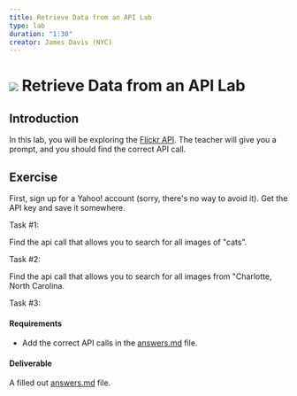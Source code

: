 ```yaml
---
title: Retrieve Data from an API Lab
type: lab
duration: "1:30"
creator: James Davis (NYC)
---
```


# ![](https://ga-dash.s3.amazonaws.com/production/assets/logo-9f88ae6c9c3871690e33280fcf557f33.png) Retrieve Data from an API Lab

## Introduction

In this lab, you will be exploring the [Flickr API](https://www.flickr.com/services/api/). The teacher will give you a prompt, and you should find the correct API call.

## Exercise

First, sign up for a Yahoo! account (sorry, there's no way to avoid it). Get the API key and save it somewhere.

Task #1:

Find the api call that allows you to search for all images of "cats".

Task #2:

Find the api call that allows you to search for all images from "Charlotte, North Carolina.

Task #3:




#### Requirements

- Add the correct API calls in the [answers.md](answers.md) file.

#### Deliverable

A filled out [answers.md](answers.md) file.
